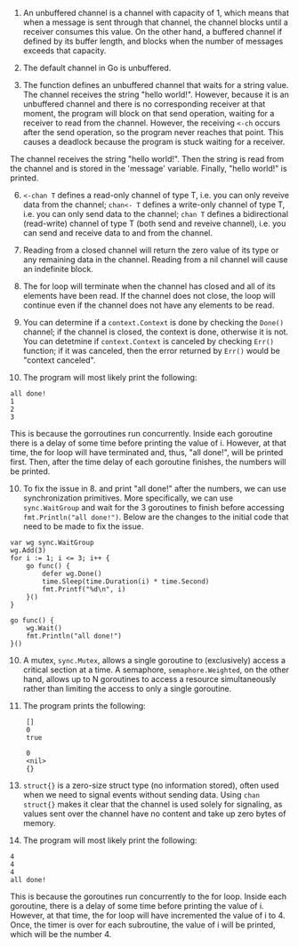 1. An unbuffered channel is a channel with capacity of 1, which means that when a message is sent through that channel,
the channel blocks until a receiver consumes this value. On the other hand, a buffered channel if defined by its buffer
length, and blocks when the number of messages exceeds that capacity.

2. The default channel in Go is unbuffered.

3. The function defines an unbuffered channel that waits for a string value. The channel receives the string "hello world!".
However, because it is an unbuffered channel and there is no corresponding receiver at that moment, the program will block
on that send operation, waiting for a receiver to read from the channel. However, the receiving `<-ch` occurs after the send operation, so the program never reaches that point. This causes a deadlock because the program is stuck waiting for a receiver.

The channel receives the string 
"hello world!". Then the string is read from the channel and is stored in the 'message' variable.
Finally, "hello world!" is printed.

6. `<-chan T` defines a read-only channel of type T, i.e. you can only reveive data from the channel;
`chan<- T` defines a write-only channel of type T, i.e. you can only send data to the channel; 
`chan T` defines a bidirectional (read-write) channel of type T (both send and reveive channel),
i.e. you can send and receive data to and from the channel.

7. Reading from a closed channel will return the zero value of its type or any remaining data in the channel.
Reading from a nil channel will cause an indefinite block.

8. The for loop will terminate when the channel has closed and all of its elements have been read. If the channel
does not close, the loop will continue even if the channel does not have any elements to be read.

9. You can determine if a `context.Context` is done by checking the `Done()` channel; if the channel is closed,
the context is done, otherwise it is not. <br>
You can detetmine if `context.Context` is canceled by checking `Err()` function; if it was canceled, then
the error returned by `Err()` would be "context canceled".

10. The program will most likely print the following: <br>
```
all done!
1
2
3
```
This is because the gorroutines run concurrently. Inside each goroutine there is a delay of some time before printing
the value of i. However, at that time, the for loop will have terminated and, thus, "all done!", will be printed first.
Then, after the time delay of each goroutine finishes, the numbers will be printed.

10. To fix the issue in 8. and print "all done!" after the numbers, we can use synchronization primitives.
More specifically, we can use `sync.WaitGroup` and wait for the 3 goroutines to finish before accessing
`fmt.Println("all done!")`. Below are the changes to the initial code that need to be made to fix the issue.
```
var wg sync.WaitGroup
wg.Add(3)
for i := 1; i <= 3; i++ {
    go func() {
        defer wg.Done()
        time.Sleep(time.Duration(i) * time.Second)
        fmt.Printf("%d\n", i)
    }()
}

go func() {
	wg.Wait()
    fmt.Println("all done!")
}()
```
10. A mutex, `sync.Mutex`, allows a single goroutine to (exclusively) access a critical section at a time.
A semaphore, `semaphore.Weighted`, on the other hand, allows up to N goroutines to access a resource simultaneously 
rather than limiting the access to only a single goroutine.

11. The program prints the following:<br>
```
    []  
    0  
    true  

    0  
    <nil>
    {}
```
13. `struct{}` is a zero-size struct type (no information stored), often used when we need to signal events without
sending data. Using `chan struct{}` makes it clear that the channel is used solely for signaling, as values sent over
the channel have no content and take up zero bytes of memory.

14. The program will most likely print the following: <br>
```
4
4
4
all done!
```
This is because the goroutines run concurrently to the for loop. Inside each goroutine, there is a delay of some time
before printing the value of i. However, at that time, the for loop will have incremented the value of i to 4. Once,
the timer is over for each subroutine, the value of i will be printed, which will be the number 4.
